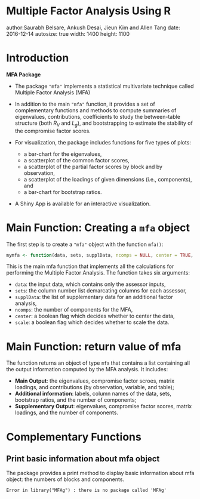 Multiple Factor Analysis Using R
========================================================
author:Saurabh Belsare, Ankush Desai, Jieun Kim and Allen Tang
date: 2016-12-14
autosize: true
width: 1400
height: 1100

Introduction
========================================================

**MFA Package**
- The package `"mfa"` implements a statistical multivariate technique called Multiple Factor Analysis (MFA)

- In addition to the main `"mfa"` function, it provides a set of complementary functions and methods to compute summaries of eigenvalues, contributions, coefficients to study the between-table structure (both $R_V$ and $L_g$), and bootstrapping to estimate the stability of the compromise factor scores.



- For visualization, the package includes functions for five types of plots:
  + a bar-chart for the eigenvalues,
  + a scatterplot of the common factor scores,
  + a scatterplot of the partial factor scores by block and by observation,
  + a scatterplot of the loadings of given dimensions (i.e., components), and
  + a bar-chart for bootstrap ratios.


- A Shiny App is available for an interactive visualization.

Main Function: Creating a `mfa` object
========================================================
The first step is to create a `"mfa"` object with the function `mfa()`:


```r
mymfa <- function(data, sets, supplData, ncomps = NULL, center = TRUE, scale = TRUE)
```

This is the main mfa function that implements all the calculations for performing the Multiple Factor Analysis. The function takes six arguments:

- `data`: the input data, which contains only the assessor inputs,
- `sets`: the column number list demarcating columns for each assessor,
- `supplData`: the list of supplementary data for an additional factor analysis,
- `ncomps`: the number of components for the MFA,
- `center`: a boolean flag which decides whether to center the data,
- `scale`: a boolean flag which decides whether to scale the data.

Main Function: return value of mfa
========================================================
The function returns an object of type `mfa` that contains a list containing all the output information computed by the MFA analysis. It includes:

- **Main Output**: the eigenvalues, compromise factor scroes, matrix loadings, and contributions (by observation, variable, and table);
- **Additional information**: labels, column names of the data, sets, bootstrap ratios, and the number of components;
- **Supplementary Output**: eigenvalues, compromise factor scores, matrix loadings, and the number of components.


Complementary Functions
=======================================================
## Print basic information about mfa object
The package provides a print method to display basic information about mfa object: the numbers of blocks and components.























```
Error in library("MFAg") : there is no package called 'MFAg'
```
